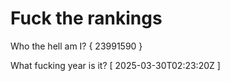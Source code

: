 # Fuck the rankings

Who the hell am I?
{ 23991590 }

What fucking year is it?
[ 2025-03-30T02:23:20Z ]

